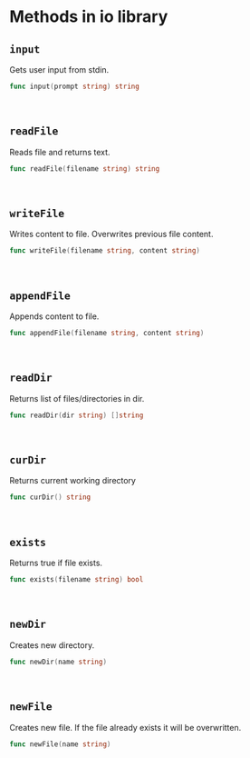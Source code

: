 # Methods in io library

## **`input`**

Gets user input from stdin.

```go
func input(prompt string) string
```

<br>

## **`readFile`**

Reads file and returns text.

```go
func readFile(filename string) string
```

<br>

## **`writeFile`**

Writes content to file. Overwrites previous file content.

```go
func writeFile(filename string, content string)
```

<br>

## **`appendFile`**

Appends content to file.

```go
func appendFile(filename string, content string)
```

<br>

## **`readDir`**

Returns list of files/directories in dir.

```go
func readDir(dir string) []string
```

<br>

## **`curDir`**

Returns current working directory

```go
func curDir() string
```

<br>

## **`exists`**

Returns true if file exists.

```go
func exists(filename string) bool
```

<br>

## **`newDir`**

Creates new directory.

```go
func newDir(name string)
```

<br>

## **`newFile`**

Creates new file. If the file already exists it will be overwritten.

```go
func newFile(name string)
```

<br>

